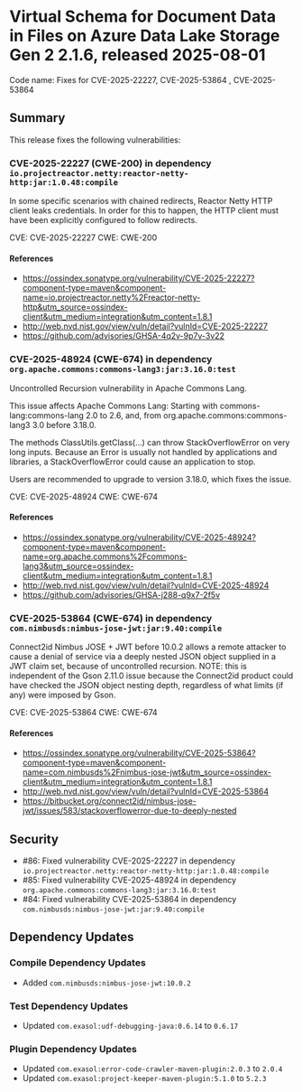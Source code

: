 # Virtual Schema for Document Data in Files on Azure Data Lake Storage Gen 2 2.1.6, released 2025-08-01

Code name: Fixes for CVE-2025-22227, CVE-2025-53864 , CVE-2025-53864

## Summary

This release fixes the following vulnerabilities:

### CVE-2025-22227 (CWE-200) in dependency `io.projectreactor.netty:reactor-netty-http:jar:1.0.48:compile`

In some specific scenarios with chained redirects, Reactor Netty HTTP client leaks credentials. In order for this to happen, the HTTP client must have been explicitly configured to follow redirects.

CVE: CVE-2025-22227
CWE: CWE-200

#### References

- https://ossindex.sonatype.org/vulnerability/CVE-2025-22227?component-type=maven&component-name=io.projectreactor.netty%2Freactor-netty-http&utm_source=ossindex-client&utm_medium=integration&utm_content=1.8.1
- http://web.nvd.nist.gov/view/vuln/detail?vulnId=CVE-2025-22227
- https://github.com/advisories/GHSA-4q2v-9p7v-3v22

### CVE-2025-48924 (CWE-674) in dependency `org.apache.commons:commons-lang3:jar:3.16.0:test`

Uncontrolled Recursion vulnerability in Apache Commons Lang.

This issue affects Apache Commons Lang: Starting with commons-lang:commons-lang 2.0 to 2.6, and, from org.apache.commons:commons-lang3 3.0 before 3.18.0.

The methods ClassUtils.getClass(...) can throw StackOverflowError on very long inputs. Because an Error is usually not handled by applications and libraries, a 
StackOverflowError could cause an application to stop.

Users are recommended to upgrade to version 3.18.0, which fixes the issue.

CVE: CVE-2025-48924
CWE: CWE-674

#### References

- https://ossindex.sonatype.org/vulnerability/CVE-2025-48924?component-type=maven&component-name=org.apache.commons%2Fcommons-lang3&utm_source=ossindex-client&utm_medium=integration&utm_content=1.8.1
- http://web.nvd.nist.gov/view/vuln/detail?vulnId=CVE-2025-48924
- https://github.com/advisories/GHSA-j288-q9x7-2f5v

### CVE-2025-53864 (CWE-674) in dependency `com.nimbusds:nimbus-jose-jwt:jar:9.40:compile`

Connect2id Nimbus JOSE + JWT before 10.0.2 allows a remote attacker to cause a denial of service via a deeply nested JSON object supplied in a JWT claim set, because of uncontrolled recursion. NOTE: this is independent of the Gson 2.11.0 issue because the Connect2id product could have checked the JSON object nesting depth, regardless of what limits (if any) were imposed by Gson.

CVE: CVE-2025-53864
CWE: CWE-674

#### References

- https://ossindex.sonatype.org/vulnerability/CVE-2025-53864?component-type=maven&component-name=com.nimbusds%2Fnimbus-jose-jwt&utm_source=ossindex-client&utm_medium=integration&utm_content=1.8.1
- http://web.nvd.nist.gov/view/vuln/detail?vulnId=CVE-2025-53864
- https://bitbucket.org/connect2id/nimbus-jose-jwt/issues/583/stackoverflowerror-due-to-deeply-nested

## Security

* #86: Fixed vulnerability CVE-2025-22227 in dependency `io.projectreactor.netty:reactor-netty-http:jar:1.0.48:compile`
* #85: Fixed vulnerability CVE-2025-48924 in dependency `org.apache.commons:commons-lang3:jar:3.16.0:test`
* #84: Fixed vulnerability CVE-2025-53864 in dependency `com.nimbusds:nimbus-jose-jwt:jar:9.40:compile`

## Dependency Updates

### Compile Dependency Updates

* Added `com.nimbusds:nimbus-jose-jwt:10.0.2`

### Test Dependency Updates

* Updated `com.exasol:udf-debugging-java:0.6.14` to `0.6.17`

### Plugin Dependency Updates

* Updated `com.exasol:error-code-crawler-maven-plugin:2.0.3` to `2.0.4`
* Updated `com.exasol:project-keeper-maven-plugin:5.1.0` to `5.2.3`
